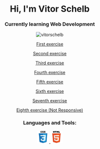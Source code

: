 <h1 align="center">Hi, I'm Vitor Schelb</h1>
<h3 align="center">Currently learning Web Development</h3>

<p align="center"> <img src="https://komarev.com/ghpvc/?username=vitorschelb&label=Profile%20views&color=0e75b6&style=flat" alt="vitorschelb" /> </p>
<p align="left">
</p>

<p align="center"> <a href="https://vitorschelb.github.io/html-css/desafios/d010corrigido/index.html"> First exercise</a>
<p align="center"> <a href="https://vitorschelb.github.io/html-css/desafios\d012corrigido\index.html"> Second exercise</a>
<p align="center"> <a href="https://vitorschelb.github.io/html-css/projects\window-to-the-past\index.html"> Third exercise</a>
<p align="center"> <a href="https://vitorschelb.github.io/html-css/projects\socials\index.html"> Fourth exercise</a>
<p align="center"> <a href="https://vitorschelb.github.io/html-css/projects/d013-login/index.html"> Fifth exercise</a>
<p align="center"> <a href="https://vitorschelb.github.io/html-css/flexcourse/f002/index.html"> Sixth exercise</a>
<p align="center"> <a href="https://vitorschelb.github.io/html-css/flexcourse/flexblog/index.html"> Seventh exercise</a>
<p align="center"> <a href="https://vitorschelb.github.io/html-css/flexcourse/funtechblog02/index.html"> Eighth exercise (Not Responsive)</a>

<h3 align="center">Languages and Tools:</h3>
<p align="center"> <a href="https://www.w3schools.com/css/" target="_blank" rel="noreferrer"> <img src="https://raw.githubusercontent.com/devicons/devicon/master/icons/css3/css3-original-wordmark.svg" alt="css3" width="40" height="40"/> </a> <a href="https://www.w3.org/html/" target="_blank" rel="noreferrer"> <img src="https://raw.githubusercontent.com/devicons/devicon/master/icons/html5/html5-original-wordmark.svg" alt="html5" width="40" height="40"/> </a> </p>


